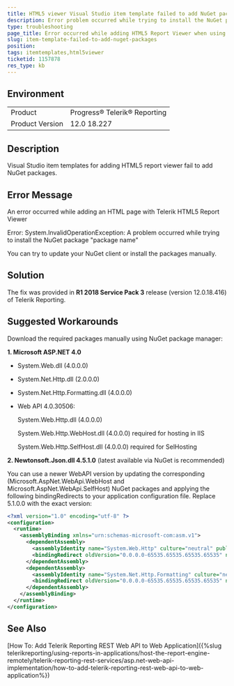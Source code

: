 ```yaml
---
title: HTML5 viewer Visual Studio item template failed to add NuGet packages 
description: Error problem occurred while trying to install the NuGet package when using HTML5 viewer item templates in Visual Studio
type: troubleshooting
page_title: Error occurred while adding HTML5 Report Viewer when using Visual Studio item templates
slug: item-template-failed-to-add-nuget-packages
position: 
tags: itemtemplates,html5viewer
ticketid: 1157878
res_type: kb
---
```


## Environment
<table>
	<tr>
		<td>Product</td>
		<td>Progress® Telerik® Reporting</td>
	</tr>
	<tr>
		<td>Product Version</td>
		<td>12.0 18.227</td>
	</tr>
</table>


## Description
Visual Studio item templates for adding HTML5 report viewer fail to add NuGet packages.

## Error Message
An error occurred while adding an HTML page with Telerik HTML5 Report Viewer

Error: System.InvalidOperationException: A problem occurred while trying to install the NuGet package "package name"

You can try to update your NuGet client or install the packages manually.

## Solution

The fix was provided in **R1 2018 Service Pack 3** release (version 12.0.18.416) of Telerik Reporting.

## Suggested Workarounds

Download the required packages manually using NuGet package manager:

**1. Microsoft ASP.NET 4.0**

  - System.Web.dll (4.0.0.0)

  - System.Net.Http.dll (2.0.0.0)

  - System.Net.Http.Formatting.dll (4.0.0.0)

  - Web API 4.0.30506:

      System.Web.Http.dll (4.0.0.0)

      System.Web.Http.WebHost.dll (4.0.0.0) required for hosting in IIS

      System.Web.Http.SelfHost.dll (4.0.0.0) required for SelHosting


**2. Newtonsoft.Json.dll 4.5.1.0** (latest available via NuGet is recommended)

You can use a newer WebAPI version by updating the corresponding (Microsoft.AspNet.WebApi.WebHost and Microsoft.AspNet.WebApi.SelfHost) NuGet packages 
and applying the following bindingRedirects to your application configuration file. Replace 5.1.0.0 with the exact version:
```xml
<?xml version="1.0" encoding="utf-8" ?>
<configuration>
  <runtime>
    <assemblyBinding xmlns="urn:schemas-microsoft-com:asm.v1">
      <dependentAssembly>
        <assemblyIdentity name="System.Web.Http" culture="neutral" publicKeyToken="31bf3856ad364e35"/>
        <bindingRedirect oldVersion="0.0.0.0-65535.65535.65535.65535" newVersion="5.1.0.0"/>
      </dependentAssembly>
      <dependentAssembly>
        <assemblyIdentity name="System.Net.Http.Formatting" culture="neutral" publicKeyToken="31bf3856ad364e35"/>
        <bindingRedirect oldVersion="0.0.0.0-65535.65535.65535.65535" newVersion="5.1.0.0"/>
      </dependentAssembly>
    </assemblyBinding>
  </runtime>
</configuration>
```

## See Also

[How To: Add Telerik Reporting REST Web API to Web Application]({%slug telerikreporting/using-reports-in-applications/host-the-report-engine-remotely/telerik-reporting-rest-services/asp.net-web-api-implementation/how-to-add-telerik-reporting-rest-web-api-to-web-application%})
  
